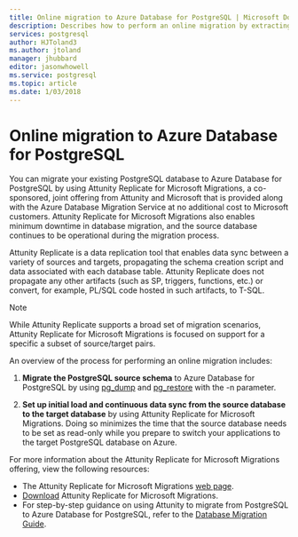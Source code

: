 ```yaml
---
title: Online migration to Azure Database for PostgreSQL | Microsoft Docs
description: Describes how to perform an online migration by extracting a PostgreSQL database into a dump file, restoring the PostgreSQL database from an archive file created by pg_dump in Azure Database for PostgreSQL, and setting up initial load and continuous data sync from the source database to the target database by using Attunity Replicate for Microsoft Migrations.
services: postgresql
author: HJToland3
ms.author: jtoland
manager: jhubbard
editor: jasonwhowell
ms.service: postgresql
ms.topic: article
ms.date: 1/03/2018
---
```


# Online migration to Azure Database for PostgreSQL
You can migrate your existing PostgreSQL database to Azure Database for PostgreSQL by using Attunity Replicate for Microsoft Migrations, a co-sponsored, joint offering from Attunity and Microsoft that is provided along with the Azure Database Migration Service at no additional cost to Microsoft customers. Attunity Replicate for Microsoft Migrations also enables minimum downtime in database migration, and the source database continues to be operational during the migration process.

Attunity Replicate is a data replication tool that enables data sync between a variety of sources and targets, propagating the schema creation script and data associated with each database table. Attunity Replicate does not propagate any other artifacts (such as SP, triggers, functions, etc.) or convert, for example, PL/SQL code hosted in such artifacts, to T-SQL.

> [!NOTE]
> While Attunity Replicate supports a broad set of migration scenarios, Attunity Replicate for Microsoft Migrations is focused on support for a specific a subset of source/target pairs.

An overview of the process for performing an online migration includes:

1. **Migrate the PostgreSQL source schema** to Azure Database for PostgreSQL by using [pg_dump](https://www.postgresql.org/docs/9.3/static/app-pgdump.html) and [pg_restore](https://www.postgresql.org/docs/9.3/static/app-pgrestore.html) with the -n parameter.

2.	**Set up initial load and continuous data sync from the source database to the target database** by using Attunity Replicate for Microsoft Migrations. Doing so minimizes the time that the source database needs to be set as read-only while you prepare to switch your applications to the target PostgreSQL database on Azure.

For more information about the Attunity Replicate for Microsoft Migrations offering, view the following resources:
 - The Attunity Replicate for Microsoft Migrations [web page](https://aka.ms/attunity-replicate).
 - [Download](http://discover.attunity.com/download-replicate-microsoft-lp6657.html) Attunity Replicate for Microsoft Migrations.
 - For step-by-step guidance on using Attunity to migrate from PostgreSQL to Azure Database for PostgreSQL, refer to the [Database Migration Guide](https://datamigration.microsoft.com/scenario/postgresql-to-azurepostgresql).